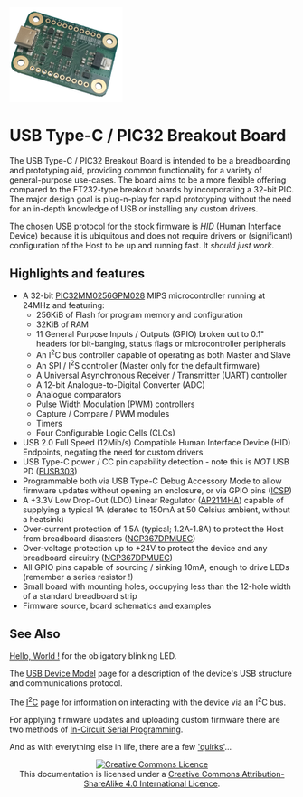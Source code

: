 ![The USB Type-C / PIC32 Breakout Board](Home-Board-200x168.png)

# USB Type-C / PIC32 Breakout Board
The USB Type-C / PIC32 Breakout Board is intended to be a breadboarding and prototyping aid, providing common functionality for a variety of general-purpose
use-cases.  The board aims to be a more flexible offering compared to the FT232-type breakout boards by incorporating a 32-bit PIC.  The major design goal is
plug-n-play for rapid prototyping without the need for an in-depth knowledge of USB or installing any custom drivers.

The chosen USB protocol for the stock firmware is _HID_ (Human Interface Device) because it is ubiquitous and does not require drivers or (significant)
configuration of the Host to be up and running fast.  It _should just work_.

## Highlights and features
  - A 32-bit [PIC32MM0256GPM028](https://github.com/lophtware/UsbCPic32Breakout/blob/master/doc/datasheets/mcu/PIC32MM0256GPM028.pdf) MIPS microcontroller running at 24MHz and featuring:
    - 256KiB of Flash for program memory and configuration
    - 32KiB of RAM
    - 11 General Purpose Inputs / Outputs (GPIO) broken out to 0.1" headers for bit-banging, status flags or microcontroller peripherals
    - An I<sup>2</sup>C bus controller capable of operating as both Master and Slave
    - An SPI / I<sup>2</sup>S controller (Master only for the default firmware)
    - A Universal Asynchronous Receiver / Transmitter (UART) controller
    - A 12-bit Analogue-to-Digital Converter (ADC)
    - Analogue comparators
    - Pulse Width Modulation (PWM) controllers
    - Capture / Compare / PWM modules
    - Timers
    - Four Configurable Logic Cells (CLCs)
  - USB 2.0 Full Speed (12Mib/s) Compatible Human Interface Device (HID) Endpoints, negating the need for custom drivers
  - USB Type-C power / CC pin capability detection - note this is _NOT_ USB PD ([FUSB303](https://github.com/lophtware/UsbCPic32Breakout/blob/master/doc/datasheets/usb/FUSB303.pdf))
  - Programmable both via USB Type-C Debug Accessory Mode to allow firmware updates without opening an enclosure, or via GPIO pins ([ICSP](Icsp.md))
  - A +3.3V Low Drop-Out (LDO) Linear Regulator ([AP2114HA](https://github.com/lophtware/UsbCPic32Breakout/blob/master/doc/datasheets/power/AP2114HA-1.2TRG1.pdf)) capable of supplying a typical 1A (derated to 150mA at 50 Celsius ambient, without a heatsink)
  - Over-current protection of 1.5A (typical; 1.2A-1.8A) to protect the Host from breadboard disasters ([NCP367DPMUEC](https://github.com/lophtware/UsbCPic32Breakout/blob/master/doc/datasheets/usb/NCP367DPMUEC.pdf))
  - Over-voltage protection up to +24V to protect the device and any breadboard circuitry ([NCP367DPMUEC](https://github.com/lophtware/UsbCPic32Breakout/blob/master/doc/datasheets/usb/NCP367DPMUEC.pdf))
  - All GPIO pins capable of sourcing / sinking 10mA, enough to drive LEDs (remember a series resistor !)
  - Small board with mounting holes, occupying less than the 12-hole width of a standard breadboard strip
  - Firmware source, board schematics and examples

## See Also
[Hello, World !](HelloWorld.md) for the obligatory blinking LED.

The [USB Device Model](UsbDeviceModel/Interfaces.md) page for a description of the device's USB structure and communications protocol.

The [I<sup>2</sup>C](I2c/Index.md) page for information on interacting with the device via an I<sup>2</sup>C bus.

For applying firmware updates and uploading custom firmware there are two methods of [In-Circuit Serial Programming](Icsp.md).

And as with everything else in life, there are a few ['quirks'](Quirks.md)...

<p align="center">
	<a rel="license" href="https://creativecommons.org/licenses/by-sa/4.0/"><img alt="Creative Commons Licence" style="border-width:0" src="https://i.creativecommons.org/l/by-sa/4.0/88x31.png" /></a><br />This documentation is licensed under a <a rel="license" href="https://creativecommons.org/licenses/by-sa/4.0/">Creative Commons Attribution-ShareAlike 4.0 International Licence</a>.
</p>
